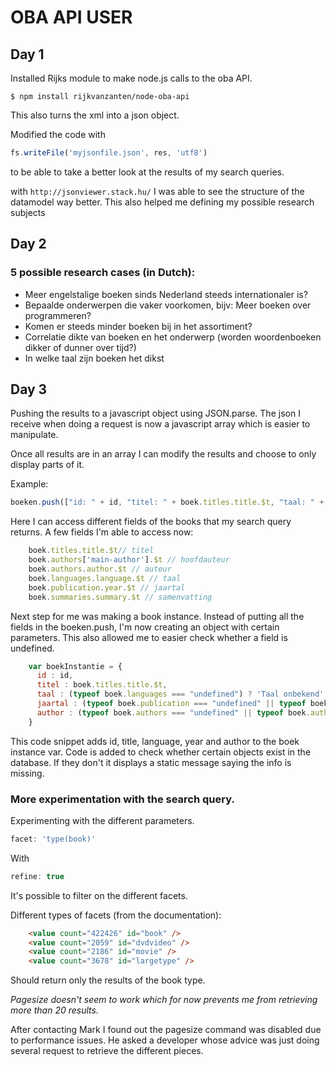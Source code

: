 # OBA API USER

## Day 1
Installed Rijks module to make node.js calls to the oba API. 
```node
$ npm install rijkvanzanten/node-oba-api
```
This also turns the xml into a json object.

Modified the code with 
```js
fs.writeFile('myjsonfile.json', res, 'utf8')
```
to be able to take a better look at the results of my search queries.

with ```http://jsonviewer.stack.hu/``` I was able to see the structure of the datamodel way better. This also helped me defining my possible research subjects

## Day 2

### 5 possible research cases (in Dutch):

* Meer engelstalige boeken sinds Nederland steeds internationaler is?
* Bepaalde onderwerpen die vaker voorkomen, bijv: Meer boeken over programmeren?
* Komen er steeds minder boeken bij in het assortiment?
* Correlatie dikte van boeken en het onderwerp (worden woordenboeken dikker of dunner over tijd?)
* In welke taal zijn boeken het dikst

## Day 3

Pushing the results to a javascript object using JSON.parse. The json I receive when doing a request is now a javascript array which is easier to manipulate.

Once all results are in an array I can modify the results and choose to only display parts of it.

Example:

```js
boeken.push(["id: " + id, "titel: " + boek.titles.title.$t, "taal: " + boek.languages.language.$t]);
```

Here I can access different fields of the books that my search query returns. A few fields I'm able to access now:

```js
    boek.titles.title.$t// titel
    boek.authors['main-author'].$t // hoofdauteur
    boek.authors.author.$t // auteur
    boek.languages.language.$t // taal
    boek.publication.year.$t // jaartal
    boek.summaries.summary.$t // samenvatting
```

Next step for me was making a book instance. Instead of putting all the fields in the boeken.push, I'm now creating an object with certain parameters. This also allowed me to easier check whether a field is undefined.

```js
    var boekInstantie = {
      id : id,
      titel : boek.titles.title.$t,
      taal : (typeof boek.languages === "undefined") ? 'Taal onbekend' : boek.languages.language.$t,
      jaartal : (typeof boek.publication === "undefined" || typeof boek.publication.year === "undefined") ? 'Jaar onbekend' : boek.publication.year.$t,
      author : (typeof boek.authors === "undefined" || typeof boek.authors['main-author'] === "undefined")  ? "Auteur onbekend" : boek.authors['main-author'].$t
    }
```

This code snippet adds id, title, language, year and author to the boek instance var. Code is added to check whether certain objects exist in the database. If they don't it displays a static message saying the info is missing.

### More experimentation with the search query.

Experimenting with the different parameters. 

```js
facet: 'type(book)' 
```

With 
```js
refine: true
```
It's possible to filter on the different facets.

Different types of facets (from the documentation):
```html
    <value count="422426" id="book" />
    <value count="2059" id="dvdvideo" />
    <value count="2186" id="movie" />
    <value count="3678" id="largetype" />
```

Should return only the results of the book type.

*Pagesize doesn't seem to work which for now prevents me from retrieving more than 20 results.*

After contacting Mark I found out the pagesize command was disabled due to performance issues. He asked a developer whose advice was just doing several request to retrieve the different pieces.



